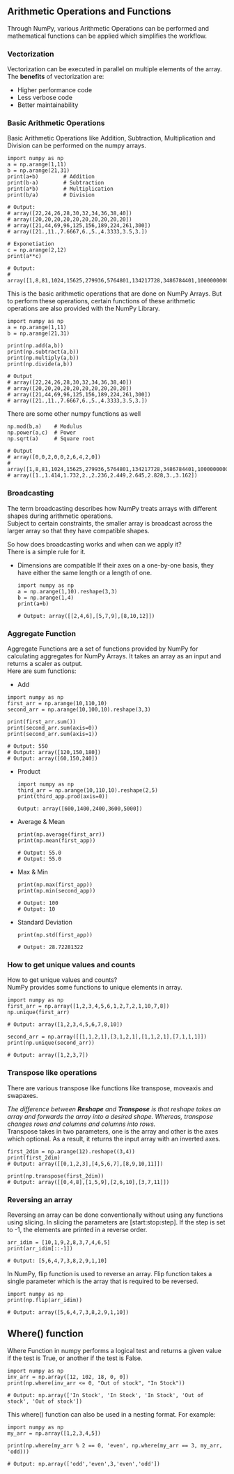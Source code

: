 <h2>Arithmetic Operations and Functions</h2>
Through NumPy, various Arithmetic Operations can be performed and mathematical functions can be applied which simplifies the workflow.<br>

<h3>Vectorization</h3>
Vectorization can be executed in parallel on multiple elements of the array.<br>
The <b>benefits</b> of vectorization are: <br>
<p></p>

 - Higher performance code
 - Less verbose code
 - Better maintainability

<h3>Basic Arithmetic Operations</h3>
Basic Arithmetic Operations like Addition, Subtraction, Multiplication and Division can be performed on the numpy arrays.

```
import numpy as np
a = np.arange(1,11)
b = np.arange(21,31)
print(a+b)        # Addition
print(b-a)        # Subtraction
print(a*b)        # Multiplication
print(b/a)        # Division

# Output:
# array([22,24,26,28,30,32,34,36,38,40])
# array([20,20,20,20,20,20,20,20,20,20])
# array([21,44,69,96,125,156,189,224,261,300])
# array([21.,11.,7.6667,6.,5.,4.3333,3.5,3.])
```

```
# Exponetiation
c = np.arange(2,12)
print(a**c)

# Output:
# array([1,8,81,1024,15625,279936,5764801,134217728,3486784401,100000000001])
```
This is the basic arithmetic operations that are done on NumPy Arrays. But to perform these operations, certain functions of these arithmetic operations are also provided with the NumPy Library.

```
import numpy as np
a = np.arange(1,11)
b = np.arange(21,31)

print(np.add(a,b))
print(np.subtract(a,b))
print(np.multiply(a,b))
print(np.divide(a,b))

# Output
# array([22,24,26,28,30,32,34,36,38,40])
# array([20,20,20,20,20,20,20,20,20,20])
# array([21,44,69,96,125,156,189,224,261,300])
# array([21.,11.,7.6667,6.,5.,4.3333,3.5,3.])
```

There are some other numpy functions as well

```
np.mod(b,a)    # Modulus
np.power(a,c)  # Power
np.sqrt(a)     # Square root

# Output
# array([0,0,2,0,0,2,6,4,2,0])
# array([1,8,81,1024,15625,279936,5764801,134217728,3486784401,100000000001])
# array([1.,1.414,1.732,2.,2.236,2.449,2.645,2.828,3.,3.162])
```

<h3>Broadcasting</h3>
The term broadcasting describes how NumPy treats arrays with different shapes during arithmetic operations.<br>
Subject to certain constraints, the smaller array is broadcast across the larger array so that they have compatible shapes.<br>
<p></p>
So how does broadcasting works and when can we apply it?<br>
There is a simple rule for it.<br>

- Dimensions are compatible
  If their axes on a one-by-one basis, they have either the same length or a length of one.

  ```
  import numpy as np
  a = np.arange(1,10).reshape(3,3)
  b = np.arange(1,4)
  print(a+b)

  # Output: array([[2,4,6],[5,7,9],[8,10,12]])
  ```

<h3>Aggregate Function</h3>
Aggregate Functions are a set of functions provided by NumPy for calculating aggregates for NumPy Arrays. It takes an array as an input and returns a scaler as output.<br>
Here are sum functions:

- Add

 ```
 import numpy as np
 first_arr = np.arange(10,110,10)
 second_arr = np.arange(10,100,10).reshape(3,3)
 
 print(first_arr.sum())
 print(second_arr.sum(axis=0))
 print(second_arr.sum(axis=1))

 # Output: 550
 # Output: array([120,150,180])
 # Output: array([60,150,240])
 ```

- Product

  ```
  import numpy as np
  third_arr = np.arange(10,110,10).reshape(2,5)
  print(third_app.prod(axis=0))

  Output: array([600,1400,2400,3600,5000])
  ```

- Average & Mean

  ```
  print(np.average(first_arr))
  print(np.mean(first_app))
  
  # Output: 55.0
  # Output: 55.0 
  ```

- Max & Min
  
  ```
  print(np.max(first_app))
  print(np.min(second_app))

  # Output: 100
  # Output: 10
  ```

- Standard Deviation

  ```
  print(np.std(first_app))

  # Output: 28.72281322
  ```

<h3>How to get unique values and counts</h3>
How to get unique values and counts?<br>
NumPy provides some functions to unique elements in array.

```
import numpy as np
first_arr = np.array([1,2,3,4,5,6,1,2,7,2,1,10,7,8])
np.unique(first_arr)

# Output: array([1,2,3,4,5,6,7,8,10])

second_arr = np.array([[1,1,2,1],[3,1,2,1],[1,1,2,1],[7,1,1,1]])
print(np.unique(second_arr))

# Output: array([1,2,3,7])
```

<h3>Transpose like operations</h3>
There are various transpose like functions like transpose, moveaxis and swapaxes.<br>
<p></p>
<i>The difference between <b>Reshape</b> and <b>Transpose</b> is that reshape takes an array and forwards the array into a desired shape. Whereas, transpose changes rows and columns and columns into rows.</i><br>
Transpose takes in two parameters, one is the array and other is the axes which optional. As a result, it returns the input array with an inverted axes.<br>
<p></p>

```
first_2dim = np.arange(12).reshape((3,4))
print(first_2dim)
# Output: array([[0,1,2,3],[4,5,6,7],[8,9,10,11]])

print(np.transpose(first_2dim))
# Output: array([[0,4,8],[1,5,9],[2,6,10],[3,7,11]])
```

<h3>Reversing an array</h3>
Reversing an array can be done conventionally without using any functions using slicing.
In slicing the parameters are [start:stop:step]. If the step is set to -1, the elements are printed in a reverse order.<br>

```
arr_idim = [10,1,9,2,8,3,7,4,6,5]
print(arr_idim[::-1])

# Output: [5,6,4,7,3,8,2,9,1,10]
```

In NumPy, flip function is used to reverse an array. Flip function takes a single parameter which is the array that is required to be reversed.<br>

```
import numpy as np
print(np.flip(arr_idim))

# Output: array([5,6,4,7,3,8,2,9,1,10])
```


<h2>Where() function</h2>
Where Function in numpy performs a logical test and returns a given value if the test is True, or another if the test is False.<br>

```
import numpy as np
inv_arr = np.array([12, 102, 18, 0, 0])
print(np.where(inv_arr <= 0, "Out of stock", "In Stock"))

# Output: np.array(['In Stock', 'In Stock', 'In Stock', 'Out of stock', 'Out of stock'])
```

This where() function can also be used in a nesting format. For example:

```
import numpy as np
my_arr = np.array([1,2,3,4,5])

print(np.where(my_arr % 2 == 0, 'even', np.where(my_arr == 3, my_arr, 'odd)))

# Output: np.array(['odd','even',3,'even','odd'])
```
